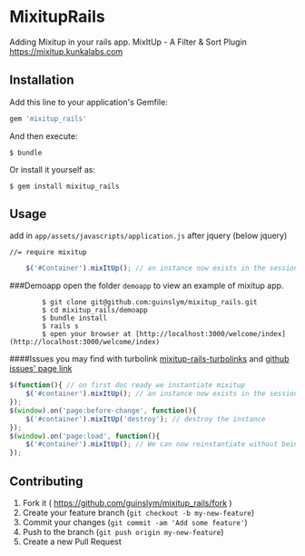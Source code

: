 # MixitupRails

Adding Mixitup in your rails app. MixItUp - A Filter & Sort Plugin  https://mixitup.kunkalabs.com

## Installation

Add this line to your application's Gemfile:

```ruby
gem 'mixitup_rails'
```

And then execute:

    $ bundle

Or install it yourself as:

    $ gem install mixitup_rails

## Usage

add in `app/assets/javascripts/application.js` after jquery (below jquery)

	//= require mixitup

```javascript
    $('#Container').mixItUp(); // an instance now exists in the session memory
```

###Demoapp
open the folder `demoapp` to view an example of mixitup app.
```
		$ git clone git@github.com:guinslym/mixitup_rails.git
		$ cd mixitup_rails/demoapp
		$ bundle install
		$ rails s
		$ open your browser at [http://localhost:3000/welcome/index](http://localhost:3000/welcome/index)
```


####Issues you may find with turbolink
[mixitup-rails-turbolinks](http://www.asithadesilva.com/mixitup-rails-turbolinks/) and [github issues' page link](https://github.com/patrickkunka/mixitup/issues/111)

```javascript
$(function(){ // on first doc ready we instantiate mixitup
    $('#container').mixItUp(); // an instance now exists in the session memory
});
$(window).on('page:before-change', function(){ 
    $('#container').mixItUp('destroy'); // destroy the instance
});
$(window).on('page:load', function(){
    $('#container').mixItUp(); // We can now reinstantiate without being blocked
});
```

## Contributing

1. Fork it ( https://github.com/guinslym/mixitup_rails/fork )
2. Create your feature branch (`git checkout -b my-new-feature`)
3. Commit your changes (`git commit -am 'Add some feature'`)
4. Push to the branch (`git push origin my-new-feature`)
5. Create a new Pull Request
